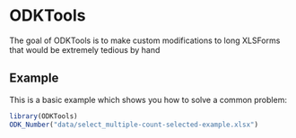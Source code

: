 
# ODKTools

<!-- badges: start -->
<!-- badges: end -->

The goal of ODKTools is to make custom modifications to long XLSForms that would be extremely tedious by hand


## Example

This is a basic example which shows you how to solve a common problem:

``` r
library(ODKTools)
ODK_Number("data/select_multiple-count-selected-example.xlsx")
```

